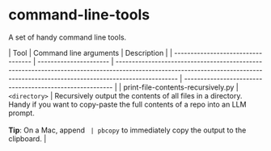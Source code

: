 # command-line-tools

A set of handy command line tools.

| Tool                               | Command line arguments | Description                                                                                                                                                                     |
| ---------------------------------- | ---------------------- | ------------------------------------------------------------------------------------------------------------------------------------------------------------------------------- | -------------------------------------------------------- |
| print-file-contents-recursively.py | `<directory>`          | Recursively output the contents of all files in a directory. Handy if you want to copy-paste the full contents of a repo into an LLM prompt.<br><br>**Tip**: On a Mac, append ` | pbcopy` to immediately copy the output to the clipboard. |
